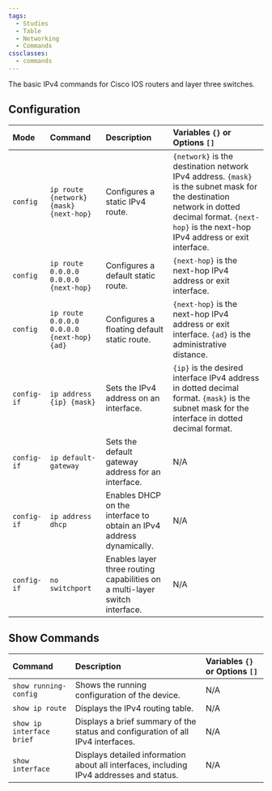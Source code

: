 ```yaml
---
tags:
  - Studies
  - Table
  - Networking
  - Commands
cssclasses:
  - commands
---
```

The basic IPv4 commands for Cisco IOS routers and layer three switches.

## Configuration

| Mode        | Command                                    | Description                                                                 | Variables `{}` or Options `[]`                                                                                                                                                                      |
| :---------- | :----------------------------------------- | :-------------------------------------------------------------------------- | :-------------------------------------------------------------------------------------------------------------------------------------------------------------------------------------------------- |
| `config`    | `ip route {network} {mask} {next-hop}`     | Configures a static IPv4 route.                                             | `{network}` is the destination network IPv4 address. `{mask}` is the subnet mask for the destination network in dotted decimal format. `{next-hop}` is the next-hop IPv4 address or exit interface. |
| `config`    | `ip route 0.0.0.0 0.0.0.0 {next-hop}`      | Configures a default static route.                                          | `{next-hop}` is the next-hop IPv4 address or exit interface.                                                                                                                                        |
| `config`    | `ip route 0.0.0.0 0.0.0.0 {next-hop} {ad}` | Configures a floating default static route.                                 | `{next-hop}` is the next-hop IPv4 address or exit interface. `{ad}` is the administrative distance.                                                                                                 |
| `config-if` | `ip address {ip} {mask}`                   | Sets the IPv4 address on an interface.                                      | `{ip}` is the desired interface IPv4 address in dotted decimal format. `{mask}` is the subnet mask for the interface in dotted decimal format.                                                      |
| `config-if` | `ip default-gateway`                       | Sets the default gateway address for an interface.                          | N/A                                                                                                                                                                                                 |
| `config-if` | `ip address dhcp`                          | Enables DHCP on the interface to obtain an IPv4 address dynamically.        | N/A                                                                                                                                                                                                 |
| `config-if` | `no switchport`                            | Enables layer three routing capabilities on a multi-layer switch interface. | N/A                                                                                                                                                                                                 |
## Show Commands

| Command                   | Description                                                                              | Variables `{}` or Options `[]` |
| :------------------------ | :--------------------------------------------------------------------------------------- | :----------------------------- |
| `show running-config`     | Shows the running configuration of the device.                                           | N/A                            |
| `show ip route`           | Displays the IPv4 routing table.                                                         | N/A                            |
| `show ip interface brief` | Displays a brief summary of the status and configuration of all IPv4 interfaces.         | N/A                            |
| `show interface`          | Displays detailed information about all interfaces, including IPv4 addresses and status. | N/A                            |

